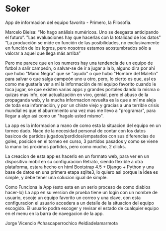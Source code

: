 # Soker
App de informacion del equipo favorito - 
Primero, la Filosofia.

Marcelo Bielsa: “No hago análisis numéricos. Uno se desgasta anticipando el futuro”. "Las evaluaciones hay que hacerlas con la totalidad de los datos" “La producción se mide en función de las posibilidades, no exclusivamente en función de los logros, pero nosotros estamos acostumbrados sólo a valorar a aquel que llega más arriba”

Pero me parece que en los numeros hay una tendencia de un equipo de futbol a salir campeón, o salvar-se de ir a jugar a la b, alguno dira por ahí que hubo "Mano Negra" que se "ayudo" o que hubo "Hombre del Maletin" para salvar o que salga campeón uno u otro, pero, lo cierto es que, así es como me gustaría ver a mí la información de mí equipo favorito cuando le toca jugar, se que existen varias apps y grandes portales dando la misma o quizas mas info, con actualización en vivo, genial, pero el abuso de la propaganda web, y la mucha informacion revuelta es la que a mí me aleja de toda esa información, y por un chiste viejo y gracias a una terrible crisis mundial es que el aburrimiento una vez mas me llevo a "programar", para llegar a algo asi como un "hagalo usted mismo".

La app es la informacion a mano de como esta la situacion del equipo en un torneo dado.
Nace de la necesidad personal de contar con los datos basicos de partidos jugados/perdidos/empatados con sus diferencias de goles, posicion en el torneo en curso, 3 partidos pasados y como se viene la mano los proximos partidos, pero como mucho, 2 clicks.

La creacion de esta app es hacerlo en un formato web, para ver en un dispositivo mobil en su configuracion Retrato, siendo flexible a otra plataforma, estara hecho en html Bootstrap 4.5 + Django + Python y una base de datos en una primera etapa sqlite3, lo quiero asi porque la idea es simple, y debe tener una solucion igual de simple.

Como Funciona la App (esto esta en un serio proceso de como diablos hacer-lo)
La app en su version de prueba tiene un login con un nombre de usuario, escoje un equipo favorito un correo y una clave, con esta configuracion el usuario accedera a un detalle de la situacion del equipo escogido.
El usuario podra escoger y revisar el estado de cualquier equipo en el menu en la barra de navegacion de la app.

Jorge Vicencio
#chascaperrochico 
#eldiadelamarmota
